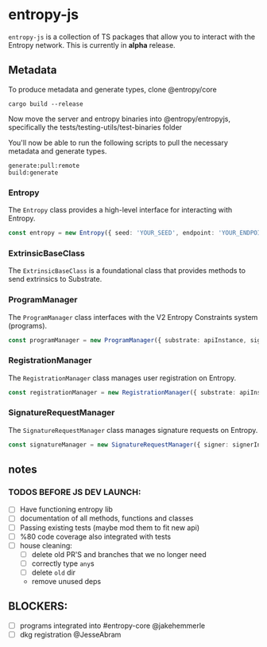 # entropy-js

`entropy-js` is a collection of TS packages that allow you to interact with the Entropy network. This is currently in **alpha** release.


## Metadata 

To produce metadata and generate types, clone @entropy/core 

```
cargo build --release 
```

Now move the server and entropy binaries into @entropy/entropyjs, specifically the tests/testing-utils/test-binaries folder 

You'll now be able to run the following scripts to pull the necessary metadata and generate types. 

```
generate:pull:remote
build:generate
```

### Entropy

The `Entropy` class provides a high-level interface for interacting with Entropy.

```typescript
const entropy = new Entropy({ seed: 'YOUR_SEED', endpoint: 'YOUR_ENDPOINT' });
```

### ExtrinsicBaseClass

The `ExtrinsicBaseClass` is a foundational class that provides methods to send extrinsics to Substrate.


### ProgramManager

The `ProgramManager` class interfaces with the V2 Entropy Constraints system (programs).

```typescript
const programManager = new ProgramManager({ substrate: apiInstance, signer: signerInstance });
```

### RegistrationManager

The `RegistrationManager` class manages user registration on Entropy.

```typescript
const registrationManager = new RegistrationManager({ substrate: apiInstance, signer: signerInstance });
```

### SignatureRequestManager

The `SignatureRequestManager` class manages signature requests on Entropy.

```typescript
const signatureManager = new SignatureRequestManager({ signer: signerInstance, substrate: apiInstance, adapters: yourAdapters, crypto: CryptoLib });
```


## notes


### TODOS BEFORE JS DEV LAUNCH:

- [ ] Have functioning entropy lib
- [ ] documentation of all methods, functions and classes
- [ ] Passing existing tests (maybe mod them to fit new api)
- [ ] %80 code coverage also integrated with tests
- [ ] house cleaning:
  - [ ] delete old PR'S and branches that we no longer need
  - [ ] correctly type `any`s
  - [ ] delete `old` dir
  - remove unused deps

## BLOCKERS:
  - [ ] programs integrated into #entropy-core @jakehemmerle
  - [ ] dkg registration @JesseAbram
